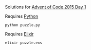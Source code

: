 Solutions for [Advent of Code 2015 Day 1](https://adventofcode.com/2015/day/1)

Requires [Python](https://www.python.org/downloads/)

```
python puzzle.py
```

Requires [Elixir](https://elixir-lang.org/install.html)

```
elixir puzzle.exs
```